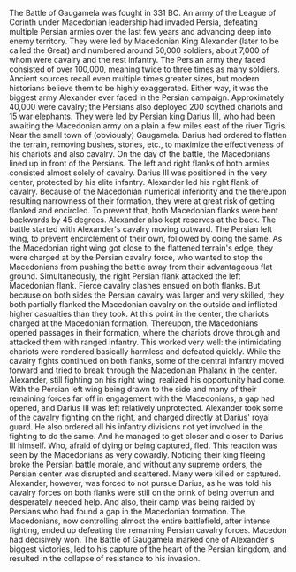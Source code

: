 The Battle of Gaugamela was fought in 331 BC. An army of the League of Corinth under Macedonian leadership had invaded Persia, defeating multiple Persian armies over the last few years and advancing deep into enemy territory. They were led by Macedonian King Alexander (later to be called the Great) and numbered around 50,000 soldiers, about 7,000 of whom were cavalry and the rest infantry.
The Persian army they faced consisted of over 100,000, meaning twice to three times as many soldiers. Ancient sources recall even multiple times greater sizes, but modern historians believe them to be highly exaggerated. Either way, it was the biggest army Alexander ever faced in the Persian campaign. Approximately 40,000 were cavalry; the Persians also deployed 200 scythed chariots and 15 war elephants.
 They were led by Persian king Darius III, who had been awaiting the Macedonian army on a plain a few miles east of the river Tigris. Near the small town of (obviously) Gaugamela. Darius had ordered to flatten the terrain, removing bushes, stones, etc., to maximize the effectiveness of his chariots and also cavalry.
On the day of the battle, the Macedonians lined up in front of the Persians. The left and right flanks of both armies consisted almost solely of cavalry. Darius III was positioned in the very center, protected by his elite infantry. Alexander led his right flank of cavalry. Because of the Macedonian numerical inferiority and the thereupon resulting narrowness of their formation, they were at great risk of getting flanked and encircled. To prevent that, both Macedonian flanks were bent backwards by 45 degrees. Alexander also kept reserves at the back.
The battle started with Alexander's cavalry moving outward. The Persian left wing, to prevent encirclement of their own, followed by doing the same. As the Macedonian right wing got close to the flattened terrain's edge, they were charged at by the Persian cavalry force, who wanted to stop the Macedonians from pushing the battle away from their advantageous flat ground. Simultaneously, the right Persian flank attacked the left Macedonian flank. Fierce cavalry clashes ensued on both flanks. But because on both sides the Persian cavalry was larger and very skilled, they both partially flanked the Macedonian cavalry on the outside and inflicted higher casualties than they took.
At this point in the center, the chariots charged at the Macedonian formation. Thereupon, the Macedonians opened passages in their formation, where the chariots drove through and attacked them with ranged infantry. This worked very well: the intimidating chariots were rendered basically harmless and defeated quickly.
While the cavalry fights continued on both flanks, some of the central infantry moved forward and tried to break through the Macedonian Phalanx in the center.
Alexander, still fighting on his right wing, realized his opportunity had come. With the Persian left wing being drawn to the side and many of their remaining forces far off in engagement with the Macedonians, a gap had opened, and Darius III was left relatively unprotected. Alexander took some of the cavalry fighting on the right, and charged directly at Darius' royal guard. He also ordered all his infantry divisions not yet involved in the fighting to do the same.
And he managed to get closer and closer to Darius III himself. Who, afraid of dying or being captured, fled. This reaction was seen by the Macedonians as very cowardly.
Noticing their king fleeing broke the Persian battle morale, and without any supreme orders, the Persian center was disrupted and scattered. Many were killed or captured. Alexander, however, was forced to not pursue Darius, as he was told his cavalry forces on both flanks were still on the brink of being overrun and desperately needed help. And also, their camp was being raided by Persians who had found a gap in the Macedonian formation.
The Macedonians, now controlling almost the entire battlefield, after intense fighting, ended up defeating the remaining Persian cavalry forces. 
Macedon had decisively won. The Battle of Gaugamela marked one of Alexander's biggest victories, led to his capture of the heart of the Persian kingdom, and resulted in the collapse of resistance to his invasion.
